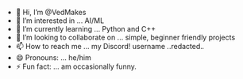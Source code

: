 - 👋 Hi, I’m @VedMakes
- 👀 I’m interested in ... AI/ML
- 🌱 I’m currently learning ... Python and C++
- 💞️ I’m looking to collaborate on ... simple, beginner friendly projects
- 📫 How to reach me ... my Discord! username _._.redacted._._
- 😄 Pronouns: ... he/him
- ⚡ Fun fact: ... am occasionally funny.

<!---
VedMakes/VedMakes is a ✨ special ✨ repository because its `README.md` (this file) appears on your GitHub profile.
You can click the Preview link to take a look at your changes.
--->
